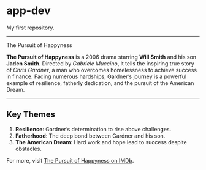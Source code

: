 # app-dev
My first repository.

---

 The Pursuit of Happyness

**The Pursuit of Happyness** is a 2006 drama starring **Will Smith** and his son **Jaden Smith**. Directed by *Gabriele Muccino*, it tells the inspiring true story of *Chris Gardner*, a man who overcomes homelessness to achieve success in finance. Facing numerous hardships, Gardner’s journey is a powerful example of resilience, fatherly dedication, and the pursuit of the American Dream.

---

## Key Themes

1. **Resilience**: Gardner’s determination to rise above challenges.
2. **Fatherhood**: The deep bond between Gardner and his son.
3. **The American Dream**: Hard work and hope lead to success despite obstacles.

For more, visit [The Pursuit of Happyness on IMDb](https://www.imdb.com/title/tt0454921/).
